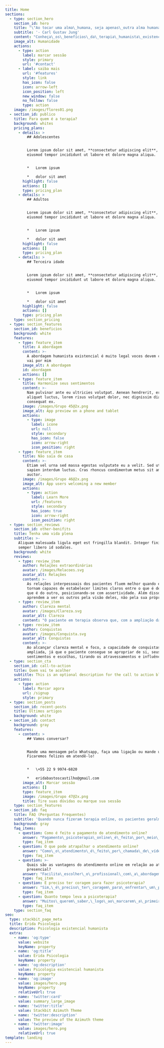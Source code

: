 ```yaml
---
title: Home
sections:
  - type: section_hero
    section_id: hero
    title: "\"Ao tocar uma alma\_humana, seja apenas\_outra alma humana\""
    subtitle: '- Carl Gustav Jung'
    content: "Conheça\_os\_benefícios\_da\_terapia\_humanista\_existencial\_fenomenológica?\_Marque\_uma\_sessão\_com\_a\_psicóloga\_Érida\_Bastos\_Castilho\_(CRP\_05/51653)\_ou\_clique\_em\_saiba\_mais.\n"
    image_alt: Humanidade
    actions:
      - type: action
        label: marcar sessão
        style: primary
        url: '#contact'
      - label: saiba mais
        url: '#features'
        style: link
        has_icon: false
        icon: arrow-left
        icon_position: left
        new_window: false
        no_follow: false
        type: action
    image: /images/flores01.png
  - section_id: publico
    title: Para quem é a terapia?
    background: whites
    pricing_plans:
      - details: >
          ## Adolescentes


          Lorem ipsum dolor sit amet, **consectetur adipiscing elit**, sed do
          eiusmod tempor incididunt ut labore et dolore magna aliqua.


          *   Lorem ipsum

          *   dolor sit amet
        highlight: false
        actions: []
        type: pricing_plan
      - details: >
          ## Adultos


          Lorem ipsum dolor sit amet, **consectetur adipiscing elit**, sed do
          eiusmod tempor incididunt ut labore et dolore magna aliqua.


          *   Lorem ipsum

          *   dolor sit amet
        highlight: false
        actions: []
        type: pricing_plan
      - details: >
          ## Terceira idade


          Lorem ipsum dolor sit amet, **consectetur adipiscing elit**, sed do
          eiusmod tempor incididunt ut labore et dolore magna aliqua.


          *   Lorem ipsum

          *   dolor sit amet
        highlight: false
        actions: []
        type: pricing_plan
    type: section_pricing
  - type: section_features
    section_id: beneficios
    background: white
    features:
      - type: feature_item
        title: A abordagem
        content: >-
          A abordagem humanista existencial é muito legal voces devem conhecer
          vai por mim
        image_alt: A abordagem
        id: abordagem
        actions: []
      - type: feature_item
        title: Harmonize seus sentimentos
        content: >-
          Nam pulvinar ante eu ultricies volutpat. Aenean hendrerit, eros sed
          aliquet luctus, lorem risus volutpat dolor, nec dignissim diam neque
          consequat ex.
        image: /images/Grupo 45@2x.png
        image_alt: App preview on a phone and tablet
        actions:
          - type: image
            label: icone
            url: null
            style: secondary
            has_icon: false
            icon: arrow-right
            icon_position: right
      - type: feature_item
        title: Não saia de casa
        content: >-
          Etiam vel urna sed massa egestas vulputate eu a velit. Sed ut nisl nec
          sapien interdum luctus. Cras rhoncus condimentum metus sit amet
          auctor.
        image: /images/Grupo 46@2x.png
        image_alt: App users welcoming a new member
        actions:
          - type: action
            label: Learn More
            url: /features
            style: secondary
            has_icon: true
            icon: arrow-right
            icon_position: right
  - type: section_reviews
    section_id: other-benifits
    title: Tenha uma vida plena
    subtitle: >-
      Aliquam malesuada ligula eget est fringilla blandit. Integer finibus
      semper libero id sodales.
    background: white
    reviews:
      - type: review_item
        author: Relações extraordinárias
        avatar: /images/Relacoes.svg
        avatar_alt: Relações
        content: >-
          As relações interpessoais dos pacientes fluem melhor quando eles se
          tornam capazes de estabelecer limites claros entre o que é deles e o
          que é do outro, posicionando-se com assertividade. Além disso,
          aprendem a ver os outros pela visão deles, não pela sua própria.
      - type: review_item
        author: Clareza mental
        avatar: /images/Clareza.svg
        avatar_alt: Clareza
        content: "O paciente em terapia observa que, com a ampliação da consciência,\_ alcançam uma percepção melhor da vida fora e dentro de si mesmos, tendo como consequência mais facilidade para tomar decisões e em não se perderem nos papéis que assumem."
      - type: review_item
        author: Conquistas
        avatar: /images/Conquista.svg
        avatar_alt: Conquistas
        content: >-
          Ao alcançar clareza mental e foco, a capacidade de conquistas é
          ampliada, já que o paciente consegue se apropriar de si, seus
          sentimentos e escolhas, tirando os atravessamentos e influências.
  - type: section_cta
    section_id: call-to-action
    title: Quem vai te acolher
    subtitle: This is an optional description for the call to action block.
    actions:
      - type: action
        label: Marcar agora
        url: /signup
        style: primary
  - type: section_posts
    section_id: recent-posts
    title: Últimos artigos
    background: white
  - section_id: contact
    background: gray
    features:
      - content: >
          ## Vamos conversar?


          Mande uma mensagem pelo Whatsapp, faça uma ligação ou mande um e-mail!
          Ficaremos felizes em atendê-lo!


          *   \+55 22 9 9974-6820

          *   eridabastoscastilho@gmail.com
        image_alt: Marcar sessão
        actions: []
        type: feature_item
        image: /images/Grupo 47@2x.png
        title: Tire suas dúvidas ou marque sua sessão
    type: section_features
  - section_id: faq
    title: FAQ (Perguntas Frequentes)
    subtitle: 'Quando nunca fizeram terapia online, os pacientes geralmente perguntam:'
    background: gray
    faq_items:
      - question: Como é feito o pagamento do atendimento online?
        answer: "Pagamento\_psicoterapia\_online\_é\_feita\_por\_meio\_de\_transferência\_bancária\_ou\_PIX.\n"
        type: faq_item
      - question: O que pode atrapalhar o atendimento online?
        answer: "Como\_o\_atendimento\_é\_feito\_por\_chamada\_de\_vídeo,\_o\_que\_pode\_atrapalhar\_é\_uma\_internet\_ruim\_ou\_pouca\_bateria.\_Outro\_problema\_é\_o\_paciente\_não\_ter\_um\_espaço\_para\_fazer\_a\_chamada\_com\_a\_segurança\_de\_poder\_falar\_a\_vontade.\n\n"
        type: faq_item
      - question: >-
          Quais são as vantagens do atendimento online em relação ao atendimento
          presencial?
        answer: "Facilita\_escolher\_o\_profissional\_com\_a\_abordagem\_de\_trabalho\_que\_você\_mais\_se\_indentifica,\_\_independente\_da\_distância;\_Comodidade,\_já\_que\_você\_só\_vai\_precisar\_de\_um\_celular\_e\_uma\_boa\_conexão\_de\_internet;\_Redução\_de\_gasto\_de\_tempo\_com\_o\_deslocamento\_e\_de\_custos\_indiretos,\_como:\_úber,\_gasolina,\_estacionamento.\_Essa\_modalidade\_de\_atendimento\_já\_foi\_\_regulamentada\_pelo\_Conselho\_Federal\_de\_Psicologia\_na\_resolução\_CFP\_011/2018.\_Vale\_ressaltar,\_que\_o\_acolhimento\_e\_o\_entrosamento\_entre\_psicólogo\_e\_paciente,\_necessários\_para\_o\_vínculo\_terapêutico,\_ocorrem\_nessa\_modalidade\_e\_a\_psicoterapia\_transcorre\_normalmente.\n\n"
        type: faq_item
      - question: É preciso ter coragem para fazer psicoterapia?
        answer: "Sim,\_é\_preciso\_ter\_coragem\_para\_enfrentar\_um\_processo\_de\_psicoterapia,\_porque\_\_não\_é\_nada\_confortável\_falar\_dos\_traumas,\_das\_fraquezas,\_\_das\_dores,\_das\_perdas.\_No\_entanto,\_a\_pessoa\_já\_está\_em\_sofrimento\_e\_terá\_um\_retorno\_que\_será\_bom,\_proveitoso\_e\_produtivo,\_refazendo\_sua\_realidade\_interna\_e\_externa.\_Contardo\_Calligaris\_pontua\_que:\_\"Uma\_psicoterapia\_é\_uma\_experiência\_que\_transforma,\_pode-se\_sair\_dela\_sem\_o\_sofrimento\_do\_qual\_a\_gente\_se\_queixava\_inicialmente,\_mas\_ao\_custo\_de\_uma\_mudança.\_Na\_saída,\_não\_somos\_os\_mesmos\_sem\_dor,\_somos\_outros,\_diferentes.\"\n"
        type: faq_item
      - question: Quanto tempo leva a psicoterapia?
        answer: "Muitos\_querem\_saber,\_logo\_ao\_marcarem\_a\_primeira\_sessão,\_quanto\_tempo\_irá\_durar\_o\_tratamento.\_A\_duração\_de\_um\_tratamento\_psicoterapêutico\_varia\_consideravelmente\_dependendo\_da\_pessoa\_e\_da\_natureza\_das\_questões\_a\_serem\_trabalhadas.\_É\_impossível\_determinar\_com\_precisão\_o\_tempo\_necessário\_para\_o\_aparecimento\_de\_resultados.\_Vários\_fatores\_podem\_influenciar\_nessa\_linha\_do\_tempo\_como:\_a\_natureza\_do\_problema\_em\_si,\_\_por\_quanto\_tempo\_o\_problema\_tem\_sido\_um\_problema\_(pode\_ser\_recente,\_pode\_ser\_de\_longa\_duração),\_do\_apoio\_recebido\_da\_família\_e\_amigos,\_da\_dedicação,\_compromisso\_e\_entrega\_no\_processo.\_Na\_minha\_prática\_clínica,\_a\_maioria\_dos\_pacientes/clientes\_levaram\_anos\_para\_procurar\_o\_tratamento,\_seja\_por\_receio\_de\_falarem\_sobre\_seu\_problema\_e\_serem\_julgados,\_por\_sentirem\_vergonha,\_resistência\_ao\_enfrentamento\_e\_por\_falta\_de\_recursos\_financeiros.\n"
        type: faq_item
    type: section_faq
seo:
  type: stackbit_page_meta
  title: Érida Psicologia
  description: Psicologia existencial humanista
  extra:
    - name: 'og:type'
      value: website
      keyName: property
    - name: 'og:title'
      value: Érida Psicologia
      keyName: property
    - name: 'og:description'
      value: Psicologia existencial humanista
      keyName: property
    - name: 'og:image'
      value: images/hero.png
      keyName: property
      relativeUrl: true
    - name: 'twitter:card'
      value: summary_large_image
    - name: 'twitter:title'
      value: Stackbit Azimuth Theme
    - name: 'twitter:description'
      value: The preview of the Azimuth theme
    - name: 'twitter:image'
      value: images/hero.png
      relativeUrl: true
template: landing
---
```

